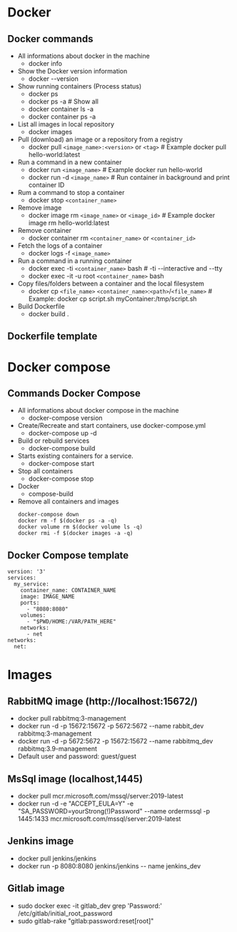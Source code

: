 # Docker
## Docker commands
- All informations about docker in the machine
  - docker info
- Show the Docker version information
  - docker --version
- Show running containers (Process status)
  - docker ps
  - docker ps -a # Show all
  - docker container ls -a
  - docker container ps -a
- List all images in local repository
  - docker images
- Pull (download) an image or a repository from a registry
  - docker pull `<image_name>:<version>` or `<tag>` # Example docker pull hello-world:latest
- Run a command in a new container
  - docker run `<image_name>` # Example docker run hello-world
  - docker run -d `<image_name>` # Run container in background and print container ID 
- Rum a command to stop a container
  - docker stop `<container_name>`
- Remove image
  - docker image rm `<image_name>` or `<image_id>` # Example docker image rm hello-world:latest
- Remove container
  - docker container rm `<container_name>` or `<container_id>`
- Fetch the logs of a container
  - docker logs -f `<image_name>`
- Run a command in a running container
  - docker exec -ti `<container_name>` bash # -ti --interactive and --tty
  - docker exec -it -u root `<container_name>` bash
- Copy files/folders between a container and the local filesystem
  - docker cp `<file_name>` `<container_name>`:`<path>`/`<file_name>` # Example: docker cp script.sh myContainer:/tmp/script.sh
- Build Dockerfile
  - docker build .
## Dockerfile template


# Docker compose
## Commands Docker Compose
- All informations about docker compose in the machine
  - docker-compose version
- Create/Recreate and start containers, use docker-compose.yml
  - docker-compose up -d
- Build or rebuild services
  - docker-compose build
- Starts existing containers for a service.
  - docker-compose start
- Stop all containers
  - docker-compose stop
- Docker 
  - compose-build
- Remove all containers and images
  ```
  docker-compose down
  docker rm -f $(docker ps -a -q)
  docker volume rm $(docker volume ls -q)
  docker rmi -f $(docker images -a -q)
  ```

## Docker Compose template
```
version: '3'
services:
  my_service:
    container_name: CONTAINER_NAME
    image: IMAGE_NAME
    ports:
      - "8080:8080"
    volumes:
      - "$PWD/HOME:/VAR/PATH_HERE"
    networks:
      - net
networks:
  net: 
```

# Images
## RabbitMQ image (http://localhost:15672/)
- docker pull rabbitmq:3-management
- docker run -d -p 15672:15672 -p 5672:5672 --name rabbit_dev rabbitmq:3-management
- docker run -d -p 5672:5672 -p 15672:15672 --name rabbitmq_dev rabbitmq:3.9-management
- Default user and password: guest/guest

## MsSql image (localhost,1445)
- docker pull mcr.microsoft.com/mssql/server:2019-latest
- docker run -d -e "ACCEPT_EULA=Y" -e "SA_PASSWORD=yourStrong(!)Password" --name ordermssql -p 1445:1433 mcr.microsoft.com/mssql/server:2019-latest

## Jenkins image
- docker pull jenkins/jenkins
- docker run -p 8080:8080 jenkins/jenkins -- name jenkins_dev

## Gitlab image
- sudo docker exec -it gitlab_dev grep 'Password:' /etc/gitlab/initial_root_password
- sudo gitlab-rake "gitlab:password:reset[root]"